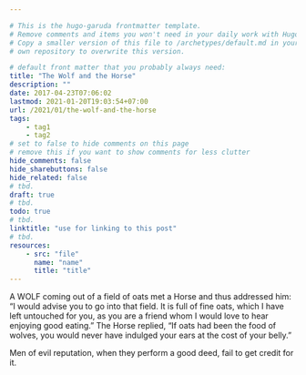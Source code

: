 ```yaml
---

# This is the hugo-garuda frontmatter template.
# Remove comments and items you won't need in your daily work with Hugo.
# Copy a smaller version of this file to /archetypes/default.md in your
# own repository to overwrite this version.

# default front matter that you probably always need:
title: "The Wolf and the Horse"
description: ""
date: 2017-04-23T07:06:02
lastmod: 2021-01-20T19:03:54+07:00
url: /2021/01/the-wolf-and-the-horse
tags:
    - tag1
    - tag2
# set to false to hide comments on this page
# remove this if you want to show comments for less clutter
hide_comments: false
hide_sharebuttons: false
hide_related: false
# tbd.
draft: true
# tbd.
todo: true
# tbd.
linktitle: "use for linking to this post"
# tbd.
resources:
    - src: "file"
      name: "name"
      title: "title"
---
```

A WOLF coming out of a field of oats met a Horse and thus addressed him: “I would advise you to go into that field. It is full of fine oats, which I have left untouched for you, as you are a friend whom I would love to hear enjoying good eating.” The Horse replied, “If oats had been the food of wolves, you would never have indulged your ears at the cost of your belly.”

Men of evil reputation, when they perform a good deed, fail to get credit for it.
